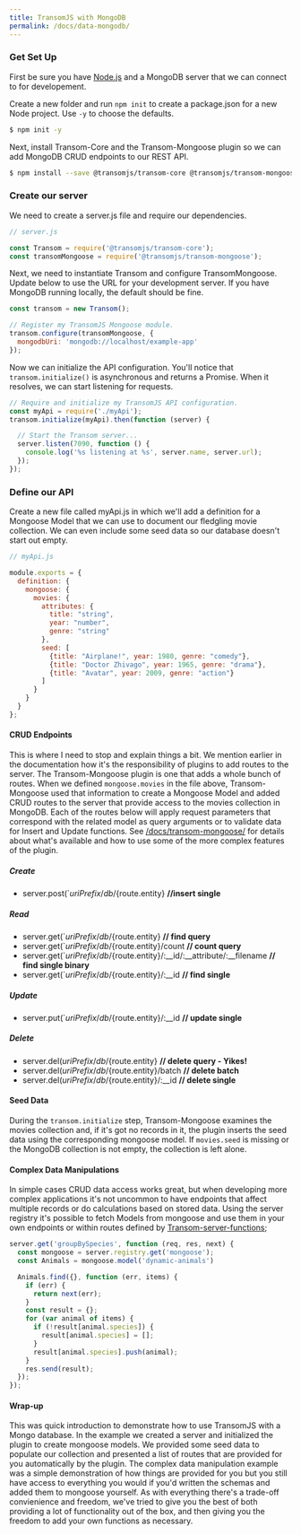 ```yaml
---
title: TransomJS with MongoDB
permalink: /docs/data-mongodb/
---
```


### Get Set Up
First be sure you have [Node.js](http://nodejs.org/) and a MongoDB server that we can connect to for developement.

Create a new folder and run `npm init` to create a package.json for a new Node project. Use `-y` to choose the defaults.

```bash
$ npm init -y
```
Next, install Transom-Core and the Transom-Mongoose plugin so we can add MongoDB CRUD endpoints to our REST API.

```bash
$ npm install --save @transomjs/transom-core @transomjs/transom-mongoose
```

### Create our server
We need to create a server.js file and require our dependencies.
```javascript
// server.js

const Transom = require('@transomjs/transom-core');
const transomMongoose = require('@transomjs/transom-mongoose');
```

Next, we need to instantiate Transom and configure TransomMongoose. Update below to use the URL for your development server. If you have MongoDB running locally, the default should be fine.
```javascript
const transom = new Transom();

// Register my TransomJS Mongoose module.
transom.configure(transomMongoose, {
  mongodbUri: 'mongodb://localhost/example-app'
});
```

Now we can initialize the API configuration. You'll notice that `transom.initialize()` is asynchronous and returns a Promise. When it resolves, we can start listening for requests.

```javascript
// Require and initialize my TransomJS API configuration.
const myApi = require('./myApi');
transom.initialize(myApi).then(function (server) {

  // Start the Transom server...
  server.listen(7090, function () {
    console.log('%s listening at %s', server.name, server.url);
  });
});
```

### Define our API
Create a new file called myApi.js in which we'll add a definition for a Mongoose Model that we can use to document our fledgling movie collection. We can even include some seed data so our database doesn't start out empty.
```javascript
// myApi.js

module.exports = {
  definition: {
    mongoose: {
      movies: {
        attributes: {
          title: "string",
          year: "number",
          genre: "string"
        },
        seed: [
          {title: "Airplane!", year: 1980, genre: "comedy"},
          {title: "Doctor Zhivago", year: 1965, genre: "drama"},
          {title: "Avatar", year: 2009, genre: "action"}
        ]
      }      
    }
  }
};
```
#### CRUD Endpoints
This is where I need to stop and explain things a bit. We mention earlier in the documentation how it's the responsibility of plugins to add routes to the server. The Transom-Mongoose plugin is one that adds a whole bunch of routes.
When we defined `mongoose.movies` in the file above, Transom-Mongoose used that information to create a Mongoose Model and added CRUD routes to the server that provide access to the movies collection in MongoDB. Each of the routes below will apply request parameters that correspond with the related model as query arguments or to validate data for Insert and Update functions.  See [/docs/transom-mongoose/](Transom-Mongoose) for details about what's available and how to use some of the more complex features of the plugin.

##### Create

 * server.post(`${uriPrefix}/db/${route.entity} **//insert single**

##### Read

 * server.get(`${uriPrefix}/db/${route.entity} **// find query**
 * server.get(`${uriPrefix}/db/${route.entity}/count **// count query**
 * server.get(`${uriPrefix}/db/${route.entity}/:__id/:__attribute/:__filename **// find single binary**
 * server.get(`${uriPrefix}/db/${route.entity}/:__id **// find single**

##### Update

 * server.put(`${uriPrefix}/db/${route.entity}/:__id **// update single**

##### Delete

 * server.del(${uriPrefix}/db/${route.entity} **// delete query - Yikes!**
 * server.del(${uriPrefix}/db/${route.entity}/batch **// delete batch**
 * server.del(${uriPrefix}/db/${route.entity}/:__id **// delete single**

#### Seed Data
During the `transom.initialize` step, Transom-Mongoose examines the movies collection and, if it's got no records in it, the plugin inserts the seed data using the corresponding mongoose model. If `movies.seed` is missing or the MongoDB collection is not empty, the collection is left alone.

#### Complex Data Manipulations
In simple cases CRUD data access works great, but when developing more complex applications it's not uncommon to have endpoints that affect multiple records or do calculations based on stored data. Using the server registry it's possible to fetch Models from mongoose and use them in your own endpoints or within routes defined by [Transom-server-functions](/docs/transom-server-functions/);

```javascript
server.get('groupBySpecies', function (req, res, next) {
  const mongoose = server.registry.get('mongoose');
  const Animals = mongoose.model('dynamic-animals')

  Animals.find({}, function (err, items) {
    if (err) {
      return next(err);
    }
    const result = {};
    for (var animal of items) {
      if (!result[animal.species]) {
        result[animal.species] = [];
      }
      result[animal.species].push(animal);
    }
    res.send(result);
  });
});
```

#### Wrap-up
This was quick introduction to demonstrate how to use TransomJS with a Mongo database. In the example we created a server and initialized the plugin to create mongoose models. We provided some seed data to populate our collection and presented a list of routes that are provided for you automatically by the plugin. The complex data manipulation example was a simple demonstration of how things are provided for  you but you still have access to everything you would if you'd written the schemas and added them to mongoose yourself. As with everything there's a trade-off convienience and freedom, we've tried to give you the best of both providing a lot of functionality out of the box, and then giving you the freedom to add your own functions as necessary.
